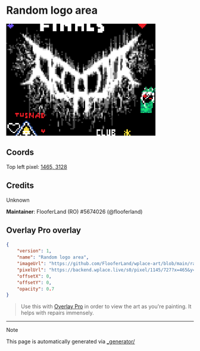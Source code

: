 # Random logo area

<img src="./random_logo_area.png" height="300px" style="image-rendering: pixelated" />

## Coords

Top left pixel: [1465, 3128](https://wplace.live/?lat=46.17940464877223&lng=21.35135709052734&zoom=16.15752932759413)

## Credits

Unknown

**Maintainer**: FlooferLand (RO) #5674026 (@flooferland)

## Overlay Pro overlay

```json
{
    "version": 1,
    "name": "Random logo area",
    "imageUrl": "https://github.com/FlooferLand/wplace-art/blob/main/random_logo_area/random_logo_area.png?raw=true",
    "pixelUrl": "https://backend.wplace.live/s0/pixel/1145/727?x=465&y=128",
    "offsetX": 0,
    "offsetY": 0,
    "opacity": 0.7
}
```

> Use this with [Overlay Pro](https://greasyfork.org/en/scripts/545041-wplace-overlay-pro) in order to view the art as you're painting. It helps with repairs immensely.

---

> [!NOTE]
> This page is automatically generated via [_generator/](../_generator)